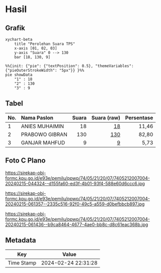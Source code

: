 # Hasil

## Grafik

```mermaid
xychart-beta
    title "Perolehan Suara TPS"
    x-axis [01, 02, 03]
    y-axis "Suara" 0 --> 130
    bar [18, 130, 9]
```

```mermaid
%%{init: {"pie": {"textPosition": 0.5}, "themeVariables": {"pieOuterStrokeWidth": "5px"}} }%%
pie showData
    "1" : 18
    "2" : 130
    "3" : 9
```

## Tabel

| No. | Nama Paslon    | Suara | Suara (raw) | Persentase |
|:--- |:-------------- | -----:| -----------:| ----------:|
| 1   | ANIES MUHAIMIN | 18    | [18][p-1]   | 11,46      |
| 2   | PRABOWO GIBRAN | 130   | [130][p-2]  | 82,80      |
| 3   | GANJAR MAHFUD  | 9     | [9][p-3]    | 5,73       |


[p-1]: https://github.com/gigit-pemilu/pemilu-2024-74-sulawesi-tenggara/blob/main/pilpres/hitung-suara/sub/74-sulawesi-tenggara/sub/05-konawe-selatan/sub/21-basala/sub/2007-basala/sub/004-tps/sub/paslon-1.txt
[p-2]: https://github.com/gigit-pemilu/pemilu-2024-74-sulawesi-tenggara/blob/main/pilpres/hitung-suara/sub/74-sulawesi-tenggara/sub/05-konawe-selatan/sub/21-basala/sub/2007-basala/sub/004-tps/sub/paslon-2.txt
[p-3]: https://github.com/gigit-pemilu/pemilu-2024-74-sulawesi-tenggara/blob/main/pilpres/hitung-suara/sub/74-sulawesi-tenggara/sub/05-konawe-selatan/sub/21-basala/sub/2007-basala/sub/004-tps/sub/paslon-3.txt

## Foto C Plano

https://sirekap-obj-formc.kpu.go.id/e93e/pemilu/ppwp/74/05/21/20/07/7405212007004-20240215-044324--d155fa60-ed3f-4b01-93f4-588e60d6ccc6.jpg

https://sirekap-obj-formc.kpu.go.id/e93e/pemilu/ppwp/74/05/21/20/07/7405212007004-20240215-061357--2335c516-92f0-49c5-a559-d0befbbcb897.jpg

https://sirekap-obj-formc.kpu.go.id/e93e/pemilu/ppwp/74/05/21/20/07/7405212007004-20240215-061436--b9ca8464-4677-4ae0-bb8c-d8c61eac368b.jpg


## Metadata

| Key        | Value               |
| ---------- | ------------------- |
| Time Stamp | 2024-02-24 22:31:28 |



